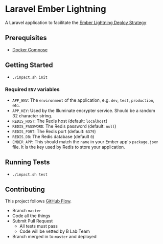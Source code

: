 # Laravel Ember Lightning
A Laravel application to facilitate the [Ember Lightning Deploy Strategy](http://ember-cli-deploy.com/docs/v0.6.x/the-lightning-strategy/)

## Prerequisites
* [Docker Compose](https://docs.docker.com/compose/install/)

## Getting Started
* `./impact.sh init`

### Required `ENV` variables
* `APP_ENV`: The `environment` of the application, e.g. `dev`, `test`, `production`, etc.
* `APP_KEY`: Used by the Illuminate encrypter service. Should be a random 32 character string.
* `REDIS_HOST`: The Redis host (default: `localhost`)
* `REDIS_PASSWORD`: The Redis password (default: `null`)
* `REDIS_PORT`: The Redis port (default: `6379`)
* `REDIS_DB`: The Redis database (default `0`)
* `EMBER_APP`: This should match the `name` in your Ember app's `package.json` file. It is the key used by Redis to store your application.

## Running Tests
* `./impact.sh test`

## Contributing
This project follows [GitHub Flow](http://scottchacon.com/2011/08/31/github-flow.html).

* Branch `master`
* Code all the things
* Submit Pull Request
    * All tests must pass
    * Code will be vetted by B Lab Team
* Branch merged in to `master` and deployed
